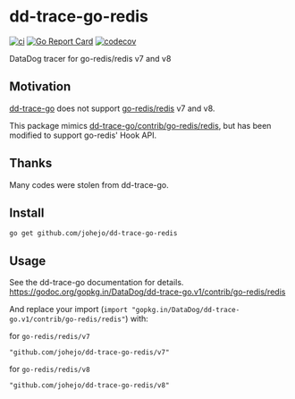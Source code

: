 # dd-trace-go-redis

[![ci](https://github.com/johejo/dd-trace-go-redis/workflows/ci/badge.svg)](https://github.com/johejo/dd-trace-go-redis/actions?query=workflow%3Aci)
[![Go Report Card](https://goreportcard.com/badge/github.com/johejo/dd-trace-go-redis)](https://goreportcard.com/report/github.com/johejo/dd-trace-go-redis)
[![codecov](https://codecov.io/gh/johejo/dd-trace-go-redis/branch/master/graph/badge.svg)](https://codecov.io/gh/johejo/dd-trace-go-redis)

DataDog tracer for go-redis/redis v7 and v8

## Motivation

[dd-trace-go](https://github.com/DataDog/dd-trace-go) does not support [go-redis/redis](https://github.com/go-redis/redis) v7 and v8.

This package mimics [dd-trace-go/contrib/go-redis/redis](https://github.com/DataDog/dd-trace-go/tree/v1/contrib/go-redis/redis), but has been modified to support go-redis' Hook API.

## Thanks

Many codes were stolen from dd-trace-go.

## Install

```
go get github.com/johejo/dd-trace-go-redis
```

## Usage

See the dd-trace-go documentation for details.
https://godoc.org/gopkg.in/DataDog/dd-trace-go.v1/contrib/go-redis/redis

And replace your import (`import "gopkg.in/DataDog/dd-trace-go.v1/contrib/go-redis/redis"`) with:

for `go-redis/redis/v7`
```
"github.com/johejo/dd-trace-go-redis/v7"
```

for `go-redis/redis/v8`
```
"github.com/johejo/dd-trace-go-redis/v8"
```
